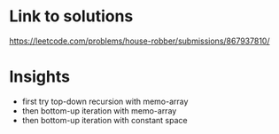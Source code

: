 # Link to solutions
https://leetcode.com/problems/house-robber/submissions/867937810/

# Insights
* first try top-down recursion with memo-array
* then bottom-up iteration with memo-array
* then bottom-up iteration with constant space

